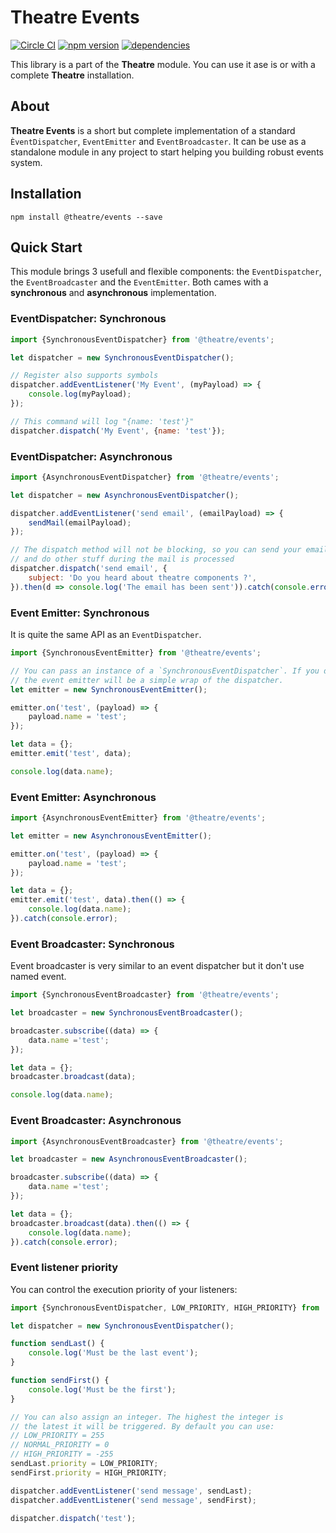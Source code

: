 Theatre Events
==============

[![Circle CI](https://circleci.com/gh/theatre-components/theatre-events/tree/master.svg?style=shield)](https://circleci.com/gh/theatre-components/theatre-events/tree/master)
[![npm version](https://badge.fury.io/js/theatre-events.svg)](https://badge.fury.io/js/theatre-events)
[![dependencies](https://david-dm.org/theatre-components/theatre-events.svg)](https://david-dm.org/theatre-components/theatre-events)


This library is a part of the **Theatre** module. You can use it ase is or with a complete **Theatre** installation.

## About

**Theatre Events** is a short but complete implementation of a standard `ÈventDispatcher`, `EventEmitter` and `EventBroadcaster`. It can be use as a standalone module in any project to start helping you building robust events system.

## Installation

```
npm install @theatre/events --save
```

## Quick Start

This module brings 3 usefull and flexible components: the `EventDispatcher`, the `EventBroadcaster` and the `EventEmitter`. Both cames with a **synchronous** and **asynchronous** implementation.

### EventDispatcher: Synchronous

```javascript
import {SynchronousEventDispatcher} from '@theatre/events';

let dispatcher = new SynchronousEventDispatcher();

// Register also supports symbols
dispatcher.addEventListener('My Event', (myPayload) => {
    console.log(myPayload);
});

// This command will log "{name: 'test'}"
dispatcher.dispatch('My Event', {name: 'test'});
```

### EventDispatcher: Asynchronous

```javascript
import {AsynchronousEventDispatcher} from '@theatre/events';

let dispatcher = new AsynchronousEventDispatcher();

dispatcher.addEventListener('send email', (emailPayload) => {
    sendMail(emailPayload);
});

// The dispatch method will not be blocking, so you can send your email
// and do other stuff during the mail is processed
dispatcher.dispatch('send email', {
    subject: 'Do you heard about theatre components ?',
}).then(d => console.log('The email has been sent')).catch(console.error);
```

### Event Emitter: Synchronous

It is quite the same API as an `EventDispatcher`.

```javascript
import {SynchronousEventEmitter} from '@theatre/events';

// You can pass an instance of a `SynchronousEventDispatcher`. If you do so,
// the event emitter will be a simple wrap of the dispatcher.
let emitter = new SynchronousEventEmitter();

emitter.on('test', (payload) => {
    payload.name = 'test';
});

let data = {};
emitter.emit('test', data);

console.log(data.name);
```

### Event Emitter: Asynchronous

```javascript
import {AsynchronousEventEmitter} from '@theatre/events';

let emitter = new AsynchronousEventEmitter();

emitter.on('test', (payload) => {
    payload.name = 'test';
});

let data = {};
emitter.emit('test', data).then(() => {
    console.log(data.name);
}).catch(console.error);
```

### Event Broadcaster: Synchronous

Event broadcaster is very similar to an event dispatcher but it don't use
named event.

```javascript
import {SynchronousEventBroadcaster} from '@theatre/events';

let broadcaster = new SynchronousEventBroadcaster();

broadcaster.subscribe((data) => {
    data.name ='test';
});

let data = {};
broadcaster.broadcast(data);

console.log(data.name);
```

### Event Broadcaster: Asynchronous

```javascript
import {AsynchronousEventBroadcaster} from '@theatre/events';

let broadcaster = new AsynchronousEventBroadcaster();

broadcaster.subscribe((data) => {
    data.name ='test';
});

let data = {};
broadcaster.broadcast(data).then(() => {
    console.log(data.name);
}).catch(console.error);
```

### Event listener priority

You can control the execution priority of your listeners:

```javascript
import {SynchronousEventDispatcher, LOW_PRIORITY, HIGH_PRIORITY} from '@theatre/events';

let dispatcher = new SynchronousEventDispatcher();

function sendLast() {
    console.log('Must be the last event');
}

function sendFirst() {
    console.log('Must be the first');
}

// You can also assign an integer. The highest the integer is
// the latest it will be triggered. By default you can use:
// LOW_PRIORITY = 255
// NORMAL_PRIORITY = 0
// HIGH_PRIORITY = -255
sendLast.priority = LOW_PRIORITY;
sendFirst.priority = HIGH_PRIORITY;

dispatcher.addEventListener('send message', sendLast);
dispatcher.addEventListener('send message', sendFirst);

dispatcher.dispatch('test');
```
